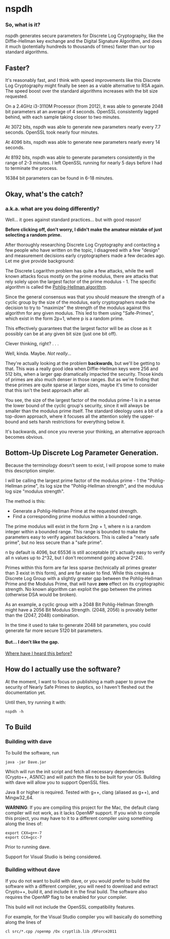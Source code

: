 # nspdh 

### So, what is it?
nspdh generates secure parameters for Discrete Log Cryptography, like the Diffie-Hellman key exchange and the Digital Signature Algorithm, and does it much (potentially hundreds to thousands of times) faster than our top standard algorithms. 

## Faster?

It's reasonably fast, and I think with speed improvements like this Discrete Log Cryptography might finally be seen as a viable alternative to RSA again. The speed boost over the standard algorithms increases with the bit size requested.

On a 2.4GHz i3-3110M Processor (from 2012), it was able to generate 2048 bit parameters at an average of 4 seconds.
OpenSSL consistently lagged behind, with each sample taking closer to two minutes. 

At 3072 bits, nspdh was able to generate new parameters nearly every 7.7 seconds.
OpenSSL took nearly four minutes.

At 4096 bits, nspdh was able to generate new parameters nearly every 14 seconds.

At 8192 bits, nspdh was able to generate parameters consistently in the range of 2-3 minutes.
I left OpenSSL running for nearly 5 days before I had to terminate the process. 

16384 bit parameters can be found in 6-18 minutes. 

## Okay, what's the catch? 
### a.k.a. what are you doing differently? 

Well... it goes against standard practices... but with good reason! 

**Before clicking off, don't worry, I didn't make the amateur mistake of just selecting a random prime.**

After thoroughly researching Discrete Log Cryptography and contacting a few people who have written on the topic, I disagreed with a few "design" and measurement decisions early cryptographers made a few decades ago. Let me give provide background:

The Discrete Logarithm problem has quite a few attacks, while the well known attacks focus mostly on the prime modulus, there are attacks that rely solely upon the largest factor of the prime modulus - 1. The specific algorithm is called the [Pohlig-Hellman algorithm](https://en.wikipedia.org/wiki/Pohlig%E2%80%93Hellman_algorithm).

Since the general consensus was that you should measure the strength of a cyclic group by the size of the modulus, early cryptographers made the decision to try to "maximize" the strength of the modulus against this algorithm for any given modulus. This led to them using "Safe-Primes", which exist in the form 2p+1, where p is a random prime. 

This effectively guarantees that the largest factor will be as close as it possibly can be at any given bit size (just one bit off).  

Clever thinking, right? . . .  

Well, kinda. Maybe. *Not really...* 

They're actually looking at the problem **backwards**, but we'll be getting to that. This was a really good idea when Diffie-Hellman keys were 256 and 512 bits, when a larger gap dramatically impacted the security. Those kinds of primes are also much denser in those ranges. But as we're finding that these primes are quite sparse at larger sizes, maybe it's time to consider that this isn't the best approach after all.

You see, the size of the largest factor of the modulus prime-1 is in a sense the lower bound of the cyclic group's security, since it will always be smaller than the modulus prime itself. The standard ideology uses a bit of a top-down approach, where it focuses all the attention solely the upper-bound and sets harsh restrictions for everything below it. 

It's backwards, and once you reverse your thinking, an alternative approach becomes obvious. 

## Bottom-Up Discrete Log Parameter Generation.

Because the terminology doesn't seem to exist, I will propose some to make this description simpler.

I will be calling the largest prime factor of the modulus prime - 1 the "Pohlig-Hellman prime", its log size the "Pohlig-Hellman strength", and the modulus log size "modulus strength".

The method is this: 
- Generate a Pohlig-Hellman Prime at the requested strength.
- Find a corresponding prime modulus within a bounded range. 

The prime modulus will exist in the form 2np + 1, where n is a random integer within a bounded range. This range is bounded to make the parameters easy to verify against backdoors. This is called a "nearly safe prime", but no less secure than a "safe prime".

n by default is 4096, but 65536 is still acceptable (it's actually easy to verify all n values up to 2^32, but I don't recommend going above 2^24).  

Primes within this form are far less sparse (technically all primes greater than 3 exist in this form), and are far easier to find. While this creates a Discrete Log Group with a slightly greater gap between the Pohlig-Hellman Prime and the Modulus Prime, that will have **zero** effect on its cryptographic strength. No known algorithm can exploit the gap between the primes (otherwise DSA would be broken). 

As an example, a cyclic group with a 2048 Bit Pohlig-Hellman Strength might have a 2056 Bit Modulus Strength. (2048, 2056) is provably better than the (2047, 2048) combination. 

In the time it used to take to generate 2048 bit parameters, you could generate far more secure 5120 bit parameters.

#### But... I don't like the gap.

[Where have I heard this before?](https://youtu.be/pdR7WW3XR9c?t=52)

## How do I actually use the software?

At the moment, I want to focus on publishing a math paper to prove the security of Nearly Safe Primes to skeptics, so I haven't fleshed out the documentation yet.

Until then, try running it with:
```
nspdh -h
```

## To Build 
### Building with dave 

To build the software, run 

``` 
java -jar Dave.jar 
```

Which will run the init script and fetch all necessary dependencies (Crypto++, ASN1C) and will patch the files to be built for your OS. Building with dave will allow you to support OpenSSL files. 

Java 8 or higher is required. Tested with g++, clang (aliased as g++), and Mingw32_64.

**WARNING**: If you are compiling this project for the Mac, the default clang compiler will not work, as it lacks OpenMP support. If you wish to compile this project, you may have to it to a different compiler using something along the lines of: 
```
export CXX=g++-7
export CCX=gcc-7
```
Prior to running dave.

Support for Visual Studio is being considered.

### Building without dave

If you do not want to build with dave, or you would prefer to build the software with a different compiler, you will need to download and extract Crypto++, build it, and include it in the final build. The software also requires the OpenMP flag to be enabled for your compiler. 

This build will not include the OpenSSL compatibility features.

For example, for the Visual Studio compiler you will basically do something along the lines of
```
cl src/*.cpp /openmp /Ox cryptlib.lib /DForce2011
```
